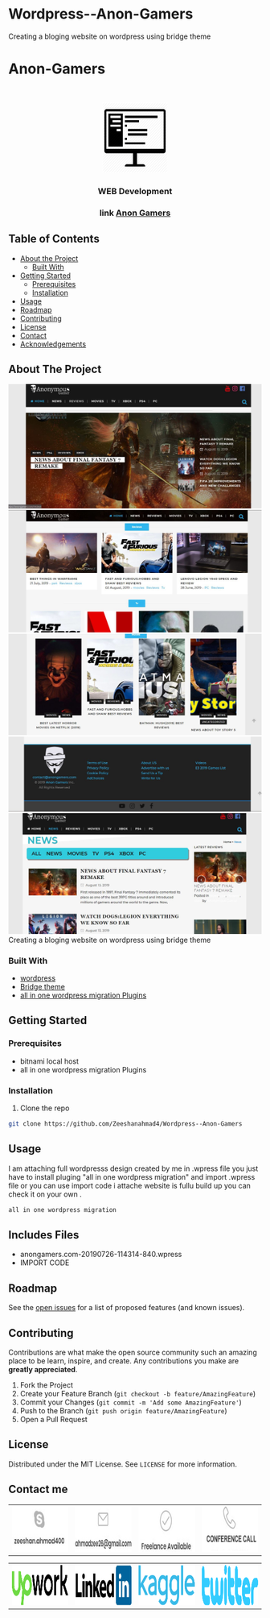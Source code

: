 # Wordpress--Anon-Gamers
Creating a  bloging website on wordpress using bridge theme

# Anon-Gamers
<!-- PROJECT LOGO -->
<br />
<p align="center">
  <a href="https://github.com/Zeeshanahmad4/Wordpress--Anon-Gamers">
    <img src="https://github.com/Zeeshanahmad4/Wordpress--Anon-Gamers/blob/master/7.png" alt="Logo" width="130" height="140">
  </a>
  <h3 align="center">WEB Development</h3>
  <h3 align="center">link <a href="https://anongamers.com/"> Anon Gamers </a> </h3>
</p>



<!-- TABLE OF CONTENTS -->
## Table of Contents

* [About the Project](#about-the-project)
  * [Built With](#built-with)
* [Getting Started](#getting-started)
  * [Prerequisites](#prerequisites)
  * [Installation](#installation)
* [Usage](#usage)
* [Roadmap](#roadmap)
* [Contributing](#contributing)
* [License](#license)
* [Contact](#contact)
* [Acknowledgements](#acknowledgements)

<!-- ABOUT THE PROJECT -->
## About The Project
![Product Name Screen Shot](https://github.com/Zeeshanahmad4/Wordpress--Anon-Gamers/blob/master/1.JPG)
![Product Name Screen Shot](https://github.com/Zeeshanahmad4/Wordpress--Anon-Gamers/blob/master/2.JPG)
![Product Name Screen Shot](https://github.com/Zeeshanahmad4/Wordpress--Anon-Gamers/blob/master/das.JPG)
![Product Name Screen Shot](https://github.com/Zeeshanahmad4/Wordpress--Anon-Gamers/blob/master/4.JPG)
![Product Name Screen Shot](https://github.com/Zeeshanahmad4/Wordpress--Anon-Gamers/blob/master/5.JPG)
Creating a  bloging website on wordpress using bridge theme


### Built With
* [wordpress](https://wordpress.com)
* [Bridge theme](https://bridge92.qodeinteractive.com)
* [all in one wordpress migration Plugins](https://wordpress.org/plugins/all-in-one-wp-migration/)



<!-- GETTING STARTED -->
## Getting Started

### Prerequisites
* bitnami local host
* all in one wordpress migration Plugins



### Installation
1. Clone the repo
```sh
git clone https://github.com/Zeeshanahmad4/Wordpress--Anon-Gamers
```

<!-- USAGE EXAMPLES -->
## Usage
I am attaching full wordpresss design created by me in .wpress file 
you just have to install pluging "all in one wordpress migration"
and import .wpress file
or you can use import code i attache
website is fullu build up you can check it on your own . 

```sh
all in one wordpress migration
```

## Includes Files
* anongamers.com-20190726-114314-840.wpress
* IMPORT CODE

<!-- ROADMAP -->
## Roadmap
See the [open issues](https://github.com/Zeeshanahmad4/BOT--Hydrafacial/issues) for a list of proposed features (and known issues).

<!-- CONTRIBUTING -->
## Contributing

Contributions are what make the open source community such an amazing place to be learn, inspire, and create. Any contributions you make are **greatly appreciated**.

1. Fork the Project
2. Create your Feature Branch (`git checkout -b feature/AmazingFeature`)
3. Commit your Changes (`git commit -m 'Add some AmazingFeature'`)
4. Push to the Branch (`git push origin feature/AmazingFeature`)
5. Open a Pull Request

<!-- LICENSE -->
## License
Distributed under the MIT License. See `LICENSE` for more information.

<!-- CONTACT -->
## Contact me

<table>
  <tr>
    <th>
      <ahref="http://zeeshanahmad.me/" >
    <img src="https://github.com/Zeeshanahmad4/My-Path-to-Python/blob/master/multimedia/edit1.jpg" alt="Logo" width="182" height="90">
 </a> </th>
    <th>
      <a href="http://zeeshanahmad.me/">
    <img src="https://github.com/Zeeshanahmad4/My-Path-to-Python/blob/master/multimedia/edit2.jpg" alt="Logo" width="182" height="90">
 </a> </th>
    <th>
      <a href="http://zeeshanahmad.me/">
    <img src="https://github.com/Zeeshanahmad4/My-Path-to-Python/blob/master/multimedia/edit3.jpg" alt="Logo" width="182" height="90">
 </a> </th>
    <th>
      <a href="http://zeeshanahmad.me/">
    <img src="https://github.com/Zeeshanahmad4/My-Path-to-Python/blob/master/multimedia/edit4.jpg" alt="Logo" width="182  " height="90">
 </a> </th>
    </tr>
 </table>
<table>
  <tr>
    <th>
      <a href="https://www.upwork.com/freelancers/~0180a61cf01f9bc71d" >
    <img src="https://github.com/Zeeshanahmad4/My-Path-to-Python/blob/master/multimedia/download.png" alt="Logo" width="182" height="80">
 </a> </th>
    <th>
      <a href="https://www.linkedin.com/in/zeeshan-ahmad-87098b105/">
    <img src="https://github.com/Zeeshanahmad4/My-Path-to-Python/blob/master/multimedia/linked-in-3200.jpg" alt="Logo" width="182" height="80">
 </a> </th>
    <th>
      <a href="https://www.kaggle.com/zeeshanahmad4">
    <img src="https://github.com/Zeeshanahmad4/My-Path-to-Python/blob/master/multimedia/Kaggle_logo.png" alt="Logo" width="182" height="80">
 </a> </th>
    <th>
      <a href="https://twitter.com/Zeeshan_Ahmad6">
    <img src="https://github.com/Zeeshanahmad4/My-Path-to-Python/blob/master/multimedia/twitter-logo-png-open-2000.png" alt="Logo" width="182" height="80">
 </a> </th>
    </tr>
 </table>






